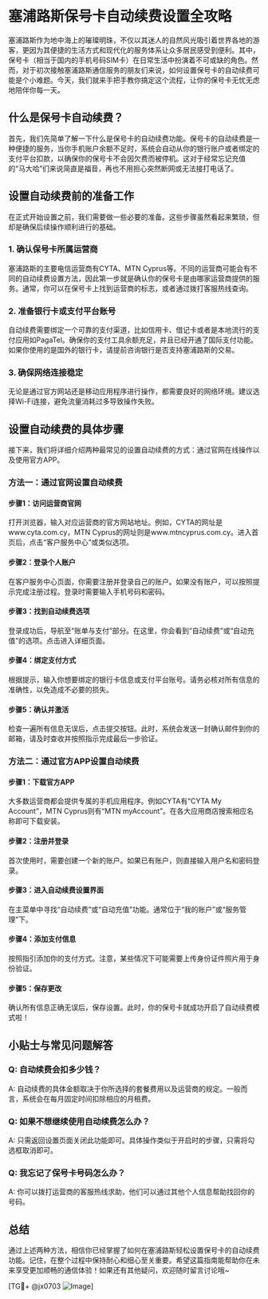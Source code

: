 # 塞浦路斯保号卡自动续费设置全攻略

塞浦路斯作为地中海上的璀璨明珠，不仅以其迷人的自然风光吸引着世界各地的游客，更因为其便捷的生活方式和现代化的服务体系让众多居民感受到便利。其中，保号卡（相当于国内的手机号码SIM卡）在日常生活中扮演着不可或缺的角色。然而，对于初次接触塞浦路斯通信服务的朋友们来说，如何设置保号卡的自动续费可能是个小难题。今天，我们就来手把手教你搞定这个流程，让你的保号卡无忧无虑地陪伴你每一天。

## 什么是保号卡自动续费？

首先，我们先简单了解一下什么是保号卡的自动续费功能。保号卡的自动续费是一种便捷的服务，当你手机账户余额不足时，系统会自动从你的银行账户或者绑定的支付平台扣款，以确保你的保号卡不会因欠费而被停机。这对于经常忘记充值的“马大哈”们来说简直是福音，再也不用担心突然断网或无法接打电话了。

## 设置自动续费前的准备工作

在正式开始设置之前，我们需要做一些必要的准备。这些步骤虽然看起来繁琐，但却是确保后续操作顺利进行的基础。

### 1. 确认保号卡所属运营商

塞浦路斯的主要电信运营商有CYTA、MTN Cyprus等。不同的运营商可能会有不同的自动续费设置方法，因此第一步就是确认你的保号卡是由哪家运营商提供的服务。通常，你可以在保号卡上找到运营商的标志，或者通过拨打客服热线查询。

### 2. 准备银行卡或支付平台账号

自动续费需要绑定一个可靠的支付渠道，比如信用卡、借记卡或者是本地流行的支付应用如PagaTel。确保你的支付工具余额充足，并且已经开通了国际支付功能。如果你使用的是国外的银行卡，请提前咨询银行是否支持塞浦路斯的交易。

### 3. 确保网络连接稳定

无论是通过官方网站还是移动应用程序进行操作，都需要良好的网络环境。建议选择Wi-Fi连接，避免流量消耗过多导致操作失败。

## 设置自动续费的具体步骤

接下来，我们将详细介绍两种最常见的设置自动续费的方式：通过官网在线操作以及使用官方APP。

### 方法一：通过官网设置自动续费

#### 步骤1：访问运营商官网
打开浏览器，输入对应运营商的官方网站地址。例如，CYTA的网址是www.cyta.com.cy，MTN Cyprus的网址则是www.mtncyprus.com.cy。进入首页后，点击“客户服务中心”或类似选项。

#### 步骤2：登录个人账户
在客户服务中心页面，你需要注册并登录自己的账户。如果没有账户，可以按照提示完成注册过程。登录时需要输入手机号码和密码。

#### 步骤3：找到自动续费选项
登录成功后，导航至“账单与支付”部分。在这里，你会看到“自动续费”或“自动充值”的选项。点击进入详细页面。

#### 步骤4：绑定支付方式
根据提示，输入你想要绑定的银行卡信息或支付平台账号。请务必核对所有信息的准确性，以免造成不必要的损失。

#### 步骤5：确认并激活
检查一遍所有信息无误后，点击提交按钮。此时，系统会发送一封确认邮件到你的邮箱，请及时查收并按照指示完成最后一步验证。

### 方法二：通过官方APP设置自动续费

#### 步骤1：下载官方APP
大多数运营商都会提供专属的手机应用程序。例如CYTA有“CYTA My Account”，MTN Cyprus则有“MTN myAccount”。在各大应用商店搜索相应名称即可下载安装。

#### 步骤2：注册并登录
首次使用时，需要创建一个新的账户。如果已有账户，则直接输入用户名和密码登录。

#### 步骤3：进入自动续费设置界面
在主菜单中寻找“自动续费”或“自动充值”功能。通常位于“我的账户”或“服务管理”下。

#### 步骤4：添加支付信息
按照指引添加你的支付方式。注意，某些情况下可能需要上传身份证件照片用于身份验证。

#### 步骤5：保存更改
确认所有信息正确无误后，保存设置。此时，你的保号卡就成功开启了自动续费模式啦！

## 小贴士与常见问题解答

### Q: 自动续费会扣多少钱？
A: 自动续费的具体金额取决于你所选择的套餐费用以及运营商的规定。一般而言，系统会在每月固定时间扣除相应的月租费。

### Q: 如果不想继续使用自动续费怎么办？
A: 只需返回设置页面关闭此功能即可。具体操作类似于开启时的步骤，只需将勾选框取消即可。

### Q: 我忘记了保号卡号码怎么办？
A: 你可以拨打运营商的客服热线求助，他们可以通过其他个人信息帮助找回你的号码。

## 总结

通过上述两种方法，相信你已经掌握了如何在塞浦路斯轻松设置保号卡的自动续费功能。记住，在整个过程中保持耐心和细心至关重要。希望这篇指南能帮助你在未来享受更加顺畅的通信体验！如果还有其他疑问，欢迎随时留言讨论哦~

[TG💪+ @jx0703 ![Image](https://github.com/user-attachments/assets/dbca1d08-cadb-493c-b0ec-ad6f7a83f270)]